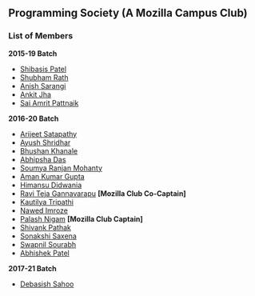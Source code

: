 ## Programming Society (A Mozilla Campus Club)

### List of Members

**2015-19 Batch**
- [Shibasis Patel](https://github.com/shibasisp)
- [Shubham Rath](https://github.com/sr6033)
- [Anish Sarangi](https://github.com/anishsarangi)
- [Ankit Jha](https://github.com/ankitjha97)
- [Sai Amrit Pattnaik](https://github.com/saiamrit)

**2016-20 Batch**
- [Arijeet Satapathy](https://github.com/arijeetsat)
- [Ayush Shridhar](https://github.com/ayush1999)
- [Bhushan Khanale](https://github.com/bkhanale)
- [Abhipsha Das](https://github.com/chiral-carbon)
- [Soumya Ranjan Mohanty](https://github.com/geekysrm)
- [Aman Kumar Gupta](https://github.com/gupta2140)
- [Himansu Didwania](https://github.com/hdidwania)
- [Ravi Teja Gannavarapu](https://github.com/IamRaviTejaG) **[Mozilla Club Co-Captain]**
- [Kautilya Tripathi](https://github.com/knrt10)
- [Nawed Imroze](https://github.com/nawedx)
- [Palash Nigam](https://github.com/palash25) **[Mozilla Club Captain]**
- [Shivank Pathak](https://github.com/shivank01)
- [Sonakshi Saxena](https://github.com/sonakshisaxena1)
- [Swapnil Sourabh](https://github.com/swap1108)
- [Abhishek Patel](https://github.com/AbhiRepository)

**2017-21 Batch**
- [Debasish Sahoo ](https://github.com/debck)
